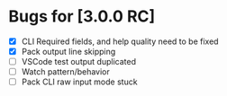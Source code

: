 # Bugs for [3.0.0 RC]

- [X] CLI Required fields, and help quality need to be fixed
- [X] Pack output line skipping
- [ ] VSCode test output duplicated
- [ ] Watch pattern/behavior
- [ ] Pack CLI raw input mode stuck
